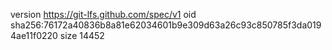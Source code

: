 version https://git-lfs.github.com/spec/v1
oid sha256:76172a40836b8a81e62034601b9e309d63a26c93c850785f3da0194ae11f0220
size 14452
